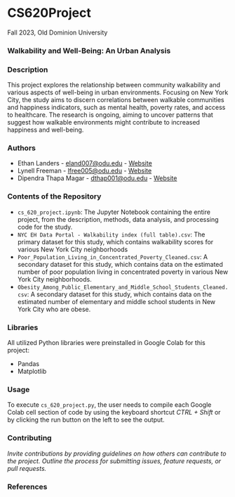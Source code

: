 # CS620Project
Fall 2023, Old Dominion University

### **Walkability and Well-Being: An Urban Analysis**

### Description
This project explores the relationship between community walkability and various aspects of well-being in urban environments. Focusing on New York City, the study aims to discern correlations between walkable communities and happiness indicators, such as mental health, poverty rates, and access to healthcare. The research is ongoing, aiming to uncover patterns that suggest how walkable environments might contribute to increased happiness and well-being.

### Authors
- Ethan Landers - eland007@odu.edu - [Website](https://ethanlanders.github.io)
- Lynell Freeman - lfree005@odu.edu - [Website](https://lynellfreeman.github.io)
- Dipendra Thapa Magar - dthap001@odu.edu - [Website](https://dipendrathapamagar.github.io)

### Contents of the Repository
- `cs_620_project.ipynb`: The Jupyter Notebook containing the entire project, from the description, methods, data analysis, and processing code for the study.
- `NYC EH Data Portal - Walkability index (full table).csv`:  The primary dataset for this study, which contains walkability scores for various New York City neighborhoods
- `Poor_Population_Living_in_Concentrated_Poverty_Cleaned.csv`:  A secondary dataset for this study, which contains data on the estimated number of poor population living in concentrated poverty in various New York City neighborhoods.
- `Obesity_Among_Public_Elementary_and_Middle_School_Students_Cleaned.csv`:  A secondary dataset for this study, which contains data on the estimated number of elementary and middle school students in New York City who are obese.

### Libraries
All utilized Python libraries were preinstalled in Google Colab for this project:
- Pandas
- Matplotlib

### Usage
To execute `cs_620_project.py`, the user needs to compile each Google Colab cell section of code by using the keyboard shortcut _CTRL + Shift_ or by clicking the run button on the left to see the output.

### Contributing
_Invite contributions by providing guidelines on how others can contribute to the project. Outline the process for submitting issues, feature requests, or pull requests._

### References
